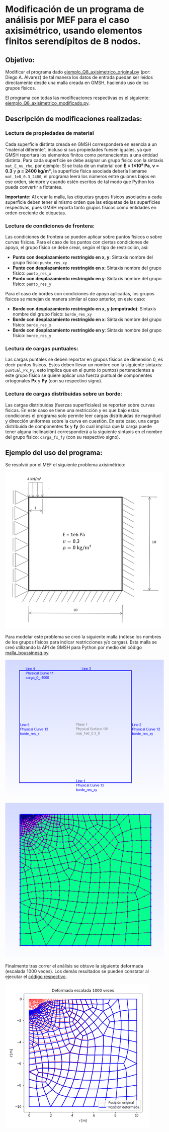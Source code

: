 # Modificación de un programa de análisis por MEF para el caso axisimétrico, usando elementos finitos serendípitos de 8 nodos.

## Objetivo: 
Modificar el programa dado [ejemplo_Q8_axisimetrico_original.py](ejemplo_Q8_axisimetrico_original.py) (por: Diego A. Álvarez) de tal manera los datos de entrada puedan ser leídos directamente desde una malla creada en GMSH, haciendo uso de los grupos físicos.

El programa con todas las modificaciones respectivas es el siguiente: [ejemplo_Q8_axisimetrico_modificado.py](ejemplo_Q8_axisimetrico_modificado.py).

## Descripción de modificaciones realizadas:

### Lectura de propiedades de material
Cada superficie distinta creada en GMSH corresponderá en esencia a un "material diferente", incluso si sus propiedades fuesen iguales, ya que GMSH reportará los elementos finitos como pertenecientes a una entidad distinta.
Para cada superficie se debe asignar un grupo físico con la sintaxis `mat_E_nu_rho`, por ejemplo: Si se trata de un material con **E = 1×10⁸ Pa**, **ν  = 0.3** y **ρ = 2400 kg/m³**, la superficie física asociada debería llamarse `mat_1e8_0.3_2400`, el programa leerá los números entre guiones bajos en ese orden, siempre y cuando estén escritos de tal modo que Python los pueda convertir a flotantes.

**Importante:** Al crear la malla, las etiquetas grupos físicos asociados a cada superficie deben tener el mismo orden que las etiquetas de las superficies respectivas, pues GMSH reporta tanto grupos físicos como entidades en orden creciente de etiquetas.

### Lectura de condiciones de frontera:

Las condiciones de frontera se pueden aplicar sobre puntos físicos o sobre curvas físicas. Para el caso de los puntos con ciertas condiciones de apoyo, el grupo físico se debe crear, según el tipo de restricción, así:

-  **Punto con desplazamiento restringido en x, y**: Sintaxis nombre del grupo físico: `punto_res_xy`
-  **Punto con desplazamiento restringido en x**: Sintaxis nombre del grupo físico: `punto_res_x`
-  **Punto con desplazamiento restringido en y**: Sintaxis nombre del grupo físico: `punto_res_y`

Para el caso de bordes con condiciones de apoyo aplicadas, los grupos físicos se manejan de manera similar al caso anterior, en este caso:
-  **Borde con desplazamiento restringido en x, y (empotrado)**: Sintaxis nombre del grupo físico: `borde_res_xy`
-  **Borde con desplazamiento restringido en x**: Sintaxis nombre del grupo físico: `borde_res_x`
-  **Borde con desplazamiento restringido en y**: Sintaxis nombre del grupo físico: `borde_res_y`

### Lectura de cargas puntuales:

Las cargas puntales se deben reportar en grupos físicos de dimensión 0, es decir puntos físicos. Estos deben llevar un nombre con la siguiente sintaxis: `puntual_Px_Py`, esto implica que en el punto (o puntos) pertenecientes a este grupo físico se quiere aplicar una fuerza puntual de componentes ortogonales **Px** y **Py** (con su respectivo signo).

### Lectura de cargas distribuidas sobre un borde:

Las cargas distribuidas (fuerzas superficiales) se reportan sobre curvas físicas. En este caso se tiene una restricción y es que bajo estas condiciones el programa solo permite leer cargas distribuidas de magnitud y dirección uniformes sobre la curva en cuestión. En este caso, una carga distribuida de componentes **fx** y **fy** (lo cual implica que la carga puede tener alguna inclinación) corresponderá a la siguiente sintaxis en el nombre del grupo físico: `carga_fx_fy` (con su respectivo signo).


## Ejemplo del uso del programa:

Se resolvió por el MEF el siguiente problema axisimétrico: 

![Ejemplo](ejemplo.png)

Para modelar este problema se creó la siguiente malla (nótese los nombres de los grupos físicos para indicar restricciones y/o cargas). Esta malla se creó utilizando la API de GMSH para Python por medio del código [malla_boussinesq.py](malla_boussinesq.py).

![Grupos](malla_grupos_fisicos.png)

![Malla](malla.png)

Finalmente tras correr el análisis se obtuvo la siguiente deformada (escalada 1000 veces). Los demás resultados se pueden constatar al ejecutar el [código respectivo](ejemplo_Q8_axisimetrico_modificado.py).

![Deformada](deformada.png) 
